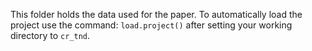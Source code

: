 This folder holds the data used for the paper. To automatically load the project use the command: `load.project()` after setting your working directory to `cr_tnd`.
